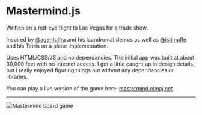 # Mastermind.js

Written on a red-eye flight to Las Vegas for a trade show.

Inspired by [@agentultra](https://github.com/agentultra) and his laundromat demos as well as [@jstimpfle](https://github.com/jstimpfle/tetris-on-a-plane/) and his Tetris on a plane implementation.

Uses HTML/CSS/JS and no dependancies. The initial app was built at about 30,000 feet with no internet access. I got a little caught up in design details, but I really enjoyed figuring things out without any dependencies or libraries.

You can play a live version of the game here: [mastermind.eimaj.net](http://mastermind.eimaj.net/).

---

![Mastermind board game](https://upload.wikimedia.org/wikipedia/commons/2/2d/Mastermind.jpg)
